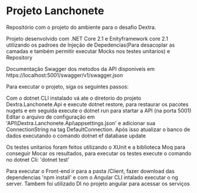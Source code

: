 
Projeto Lanchonete
=======
Repositório com o projeto do ambiente para o desafio Dextra.

Projeto desenvolvido com .NET Core 2.1 e Enityframework core 2.1 utilizando os padroes de Injeção de Depedencias(Para desacoplar as camadas e também permitir executar Mocks nos testes unitarios) e Repository

Documentação Swagger dos metodos da API disponiveis em https://localhost:5001/swagger/v1/swagger.json

Para executar o projeto, siga os seguintes passos:

Com o dotnet CLI instalado vá ate o diretorio do projeto Dextra.Lanchonete.Api e execute dotnet restore, para restaurar os pacotes nugets e em seguida execute o dotnet run para startar a API (na porta 5001)
Editar o arquivo de configuração em 'API\Dextra.Lanchonete.Api\appsettings.json' e adicionar sua ConnectionString na tag DefaultConnection.
Após isso atualizar o banco de dados executando o comando
  dotnet ef database update

Os testes unitarios foram feitos utilizando o XUnit e a biblioteca Moq para conseguir Mocar os resultados, para executar os testes execute o comando no dotnet Cli: 'dotnet test'

Para executar o Front-end ir para a pasta /Client, fazer download das dependencias 'npm install' e com o Angular CLI intalado executar o ng server.
Tambem foi utilizado DI no projeto angular para acessar os serviços
